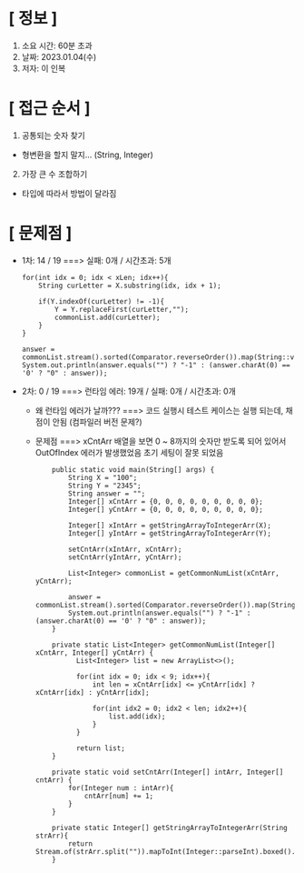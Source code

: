 # **[ 정보 ]**
1. 소요 시간: 60분 초과
2. 날짜: 2023.01.04(수)
3. 저자: 이 인복

# **[ 접근 순서 ]**
1. 공통되는 숫자 찾기
- 형변환을 할지 말지... (String, Integer)

2. 가장 큰 수 조합하기
- 타입에 따라서 방법이 달라짐


# **[ 문제점 ]**
- 1차: 14 / 19 ===> 실패: 0개 / 시간초과: 5개
  
      for(int idx = 0; idx < xLen; idx++){
          String curLetter = X.substring(idx, idx + 1);

          if(Y.indexOf(curLetter) != -1){
              Y = Y.replaceFirst(curLetter,"");
              commonList.add(curLetter);
          }
      }

      answer = commonList.stream().sorted(Comparator.reverseOrder()).map(String::valueOf).collect(Collectors.joining());
      System.out.println(answer.equals("") ? "-1" : (answer.charAt(0) == '0' ? "0" : answer));

- 2차: 0 / 19 ===> 런타임 에러: 19개 / 실패: 0개 / 시간초과: 0개
  
    - 왜 런타임 에러가 날까??? ===> 코드 실행시 테스트 케이스는 실행 되는데, 채점이 안됨 (컴파일러 버전 문제?)  
    - 문제점 ===> xCntArr 배열을 보면 0 ~ 8까지의 숫자만 받도록 되어 있어서 OutOfIndex 에러가 발생했었음
                초기 세팅이 잘못 되었음


  
              public static void main(String[] args) {
                  String X = "100";
                  String Y = "2345";
                  String answer = "";
                  Integer[] xCntArr = {0, 0, 0, 0, 0, 0, 0, 0, 0};
                  Integer[] yCntArr = {0, 0, 0, 0, 0, 0, 0, 0, 0};
          
                  Integer[] xIntArr = getStringArrayToIntegerArr(X);
                  Integer[] yIntArr = getStringArrayToIntegerArr(Y);
                  
                  setCntArr(xIntArr, xCntArr);
                  setCntArr(yIntArr, yCntArr);
          
                  List<Integer> commonList = getCommonNumList(xCntArr, yCntArr);
          
                  answer = commonList.stream().sorted(Comparator.reverseOrder()).map(String::valueOf).collect(Collectors.joining());
                  System.out.println(answer.equals("") ? "-1" : (answer.charAt(0) == '0' ? "0" : answer));
              }
      
              private static List<Integer> getCommonNumList(Integer[] xCntArr, Integer[] yCntArr) {
                    List<Integer> list = new ArrayList<>();
            
                    for(int idx = 0; idx < 9; idx++){
                        int len = xCntArr[idx] <= yCntArr[idx] ? xCntArr[idx] : yCntArr[idx];
            
                        for(int idx2 = 0; idx2 < len; idx2++){
                            list.add(idx);
                        }
                    }
            
                    return list;
              }
            
              private static void setCntArr(Integer[] intArr, Integer[] cntArr) {
                  for(Integer num : intArr){
                      cntArr[num] += 1;
                  }
              }
            
              private static Integer[] getStringArrayToIntegerArr(String strArr){
                  return Stream.of(strArr.split("")).mapToInt(Integer::parseInt).boxed().toArray(Integer[]::new);
              }